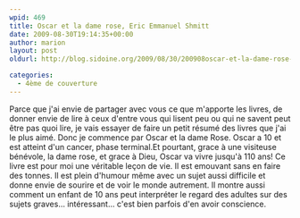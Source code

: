 ```yaml
---
wpid: 469
title: Oscar et la dame rose, Eric Emmanuel Shmitt
date: 2009-08-30T19:14:35+00:00
author: marion
layout: post
oldurl: http://blog.sidoine.org/2009/08/30/200908oscar-et-la-dame-rose-eric-emmanuel-shmitt/

categories:
  - 4ème de couverture
---
```

Parce que j'ai envie de partager avec vous ce que m'apporte les livres, de donner envie de lire à ceux d'entre vous qui lisent peu ou qui ne savent peut être pas quoi lire, je vais essayer de faire un petit résumé des livres que j'ai le plus aimé. Donc je commence par Oscar et la dame Rose. Oscar a 10 et est atteint d'un cancer, phase terminal.Et pourtant, grace à une visiteuse bénévole, la dame rose, et grace à Dieu, Oscar va vivre jusqu'à 110 ans! Ce livre est pour moi une véritable leçon de vie. Il est emouvant sans en faire des tonnes. Il est plein d'humour même avec un sujet aussi difficile et donne envie de sourire et de voir le monde autrement. Il montre aussi comment un enfant de 10 ans peut interpréter le regard des adultes sur des sujets graves... intéressant... c'est bien parfois d'en avoir conscience.